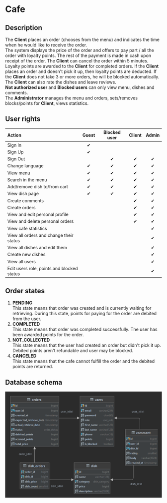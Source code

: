 # Cafe

## Description

The **Client** places an order (chooses from the menu) and indicates the time when he would like to receive the order.  
The system displays the price of the order and offers to pay part / all the order with loyalty points. The rest of the
payment is made in cash upon receipt of the order. The **Client** can cancel the order within 5 minutes. Loyalty points
are awarded to the **Client** for completed orders. If the **Client** places an order and doesn't pick it up, then
loyalty points are deducted. If the **Client** does not take 3 or more orders, he will be blocked automatically.  
The **Client** can also rate the dishes and leave reviews.  
**Not authorized user** and **Blocked users** can only view menu, dishes and comments.  
The **Administrator** manages the menu and orders, sets/removes blocks/points for **Client**, views statistics.

## User rights

| Action                                     | Guest | Blocked user | Client | Admin |
|                   :---                     | :---: |    :---:     | :---:  | :---: |
| Sign In                                    |   ✔   |              |        |       |
| Sign Up                                    |   ✔   |              |        |       |
| Sign Out                                   |       |      ✔       |   ✔   |   ✔   |
| Change language                            |   ✔   |      ✔      |   ✔    |   ✔   |
| View menu                                  |   ✔   |      ✔      |   ✔    |   ✔   |
| Search in the menu                         |   ✔   |      ✔      |   ✔    |   ✔   |
| Add/remove dish to/from cart               |   ✔   |      ✔      |   ✔    |   ✔   |
| View dish page                             |   ✔   |      ✔      |   ✔    |   ✔   |
| Create comments                            |       |              |   ✔    |   ✔   |
| Create orders                              |       |              |   ✔    |   ✔   |
| View and edit personal profile             |       |              |   ✔    |   ✔   |
| View and delete personal orders            |       |              |   ✔    |   ✔   |
| View cafe statistics                       |       |              |        |   ✔   |
| View all orders and change their status    |       |              |        |   ✔   |
| View all dishes and edit them              |       |              |        |   ✔   |
| Create new dishes                          |       |              |        |   ✔   |
| View all users                             |       |              |        |   ✔   |
| Edit users role, points and blocked status |       |              |        |   ✔   |

## Order states

1. **PENDING**  
   This state means that order was created and is currently waiting for retrieving. During this state, points for paying
   for the order are debited from the user.
2. **COMPLETED**  
   This state means that order was completed successfully. The user has been awarded points for the order.
3. **NOT_COLLECTED**  
   This state means that the user had created an order but didn't pick it up. Debited points aren't refundable and user
   may be blocked.
4. **CANCELED**  
   This state means that the cafe cannot fulfill the order and the debited points are returned.

## Database schema

![Database schema](sql/database-schema.png)
